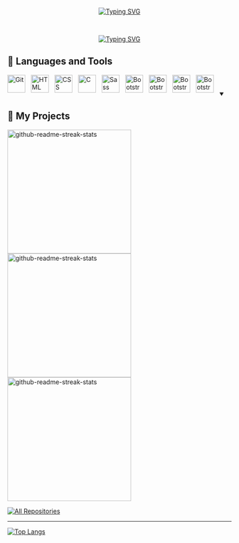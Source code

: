 <br>

<p align="center"><a href="https://git.io/typing-svg"><img src="https://readme-typing-svg.demolab.com?font=Fira+Code&size=30&duration=1&pause=10000&color=5600BD&center=true&vCenter=true&width=470&lines=Welcome+to+Fabri's+profile" alt="Typing SVG" /></a></p>

<br>

<p align="center"><a href="https://git.io/typing-svg"><img src="https://readme-typing-svg.demolab.com?font=Fira+Code&size=28&duration=4000&pause=1500&color=5600BD&center=true&vCenter=true&width=470&lines=Developer;Always+learning+new+things" alt="Typing SVG" /></a></p>

<h2> 🧰 Languages and Tools </h2>

<img align="left" alt="Git" width="40px" style="padding-right:10px;" src="https://cdn.jsdelivr.net/gh/devicons/devicon/icons/git/git-original.svg" />
<img align="left" alt="HTML" width="40px" style="padding-right:10px;" src="https://cdn.jsdelivr.net/gh/devicons/devicon/icons/html5/html5-plain.svg" />
<img align="left" alt="CSS" width="40px" style="padding-right:10px;" src="https://cdn.jsdelivr.net/gh/devicons/devicon/icons/css3/css3-plain.svg" />
<img align="left" alt="C" width="40px" style="padding-right:10px;" src="https://cdn.jsdelivr.net/gh/devicons/devicon/icons/c/c-original.svg" />
<img align="left" alt="Sass" width="40px" style="padding-right:10px;" src="https://cdn.jsdelivr.net/gh/devicons/devicon/icons/sass/sass-original.svg" />
<img align="left" alt="Bootstrap" width="40px" style="padding-right:10px;" src="https://cdn.jsdelivr.net/gh/devicons/devicon/icons/bootstrap/bootstrap-original.svg" />
<img align="left" alt="Bootstrap" width="40px" style="padding-right:10px;" src="https://cdn.jsdelivr.net/gh/devicons/devicon/icons/javascript/javascript-original.svg"/>
<img align="left" alt="Bootstrap" width="40px" style="padding-right:10px;" src="https://cdn.jsdelivr.net/gh/devicons/devicon@latest/icons/react/react-original.svg"/>
<img align="left" alt="Bootstrap" width="40px" style="padding-right:10px;" src="https://cdn.jsdelivr.net/gh/devicons/devicon@latest/icons/tailwindcss/tailwindcss-original.svg"/>





          
          
          

   
            
          
          
<br>
<br>

<details open> 
  <summary><h2>📘 My Projects</h2></summary>

  <p>
    <a href="https://github.com/FabryLora/Projecto-final-Coder"><img width="278" src="https://denvercoder1-github-readme-stats.vercel.app/api/pin/?username=FabryLora&repo=Projecto-final-Coder&theme=react&bg_color=1F222E&title_color=F85D7F&hide_border=true&icon_color=F8D866&show_icons=false" alt="github-readme-streak-stats"></a>
     <a href="https://github.com/FabryLora/Game-of-Thrones-page"><img width="278" src="https://denvercoder1-github-readme-stats.vercel.app/api/pin/?username=FabryLora&repo=Game-of-Thrones-page&theme=react&bg_color=1F222E&title_color=F85D7F&hide_border=true&icon_color=F8D866&show_icons=false" alt="github-readme-streak-stats"></a>
     <a href="https://github.com/FabryLora/StockMaster"><img width="278" src="https://denvercoder1-github-readme-stats.vercel.app/api/pin/?username=FabryLora&repo=StockMaster&theme=react&bg_color=1F222E&title_color=F85D7F&hide_border=true&icon_color=F8D866&show_icons=false" alt="github-readme-streak-stats"></a>
            
            
      
         
    
  </p>

<a href="https://github.com/FabryLora?tab=repositories&sort=stargazers"><img alt="All Repositories" title="All Repositories" src="https://custom-icon-badges.demolab.com/badge/-Click%20Here%20For%20All%20My%20Repos-161B22?style=for-the-badge&logoColor=white&logo=repo"/></a>

</details>

---

[![Top Langs](https://github-readme-stats.vercel.app/api/top-langs/?username=FabryLora&layout=compact)](https://github.com/anuraghazra/github-readme-stats)
